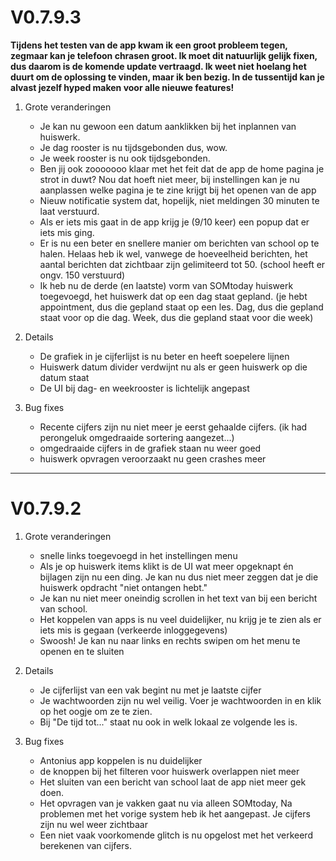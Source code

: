 # V0.7.9.3
**Tijdens het testen van de app kwam ik een groot probleem tegen, zegmaar kan je telefoon chrasen groot. Ik moet dit natuurlijk gelijk fixen, dus daarom is de komende update vertraagd. Ik weet niet hoelang het duurt om de oplossing te vinden, maar ik ben bezig. In de tussentijd kan je alvast jezelf hyped maken voor alle nieuwe features!**

1. Grote veranderingen
    * Je kan nu gewoon een datum aanklikken bij het inplannen van huiswerk.
    * Je dag rooster is nu tijdsgebonden dus, wow.
    * Je week rooster is nu ook tijdsgebonden.
    * Ben jij ook zooooooo klaar met het feit dat de app de home pagina je strot in duwt? Nou dat hoeft niet meer, bij instellingen kan je nu aanplassen welke pagina je te zine krijgt bij het openen van de app
    * Nieuw notificatie system dat, hopelijk, niet meldingen 30 minuten te laat verstuurd.
    * Als er iets mis gaat in de app krijg je (9/10 keer) een popup dat er iets mis ging.
    * Er is nu een beter en snellere manier om berichten van school op te halen. Helaas heb ik wel, vanwege de hoeveelheid berichten, het aantal berichten dat zichtbaar zijn gelimiteerd tot 50. (school heeft er ongv. 150 verstuurd)
    * Ik heb nu de derde (en laatste) vorm van SOMtoday huiswerk toegevoegd, het huiswerk dat op een dag staat gepland. (je hebt appointment, dus die gepland staat op een les. Dag, dus die gepland staat voor op die dag. Week, dus die gepland staat voor die week)

2.  Details
    * De grafiek in je cijferlijst is nu beter en heeft soepelere lijnen
    * Huiswerk datum divider verdwijnt nu als er geen huiswerk op die datum staat
    * De UI bij dag- en weekrooster is lichtelijk angepast

3. Bug fixes
    * Recente cijfers zijn nu niet meer je eerst gehaalde cijfers. (ik had perongeluk omgedraaide sortering aangezet...)
    * omgedraaide cijfers in de grafiek staan nu weer goed
    * huiswerk opvragen veroorzaakt nu geen crashes meer
---

# V0.7.9.2
1. Grote veranderingen
    * snelle links toegevoegd in het instellingen menu
    * Als je op huiswerk items klikt is de UI wat meer opgeknapt én bijlagen zijn nu een ding. Je kan nu dus niet meer zeggen dat je die huiswerk opdracht "niet ontangen hebt."
    * Je kan nu niet meer oneindig scrollen in het text van bij een bericht van school.
    * Het koppelen van apps is nu veel duidelijker, nu krijg je te zien als er iets mis is gegaan (verkeerde inloggegevens)
    * Swoosh! Je kan nu naar links en rechts swipen om het menu te openen en te sluiten

2.  Details
    *  Je cijferlijst van een vak begint nu met je laatste cijfer
    * Je wachtwoorden zijn nu wel veilig. Voer je wachtwoorden in en klik op het oogje om ze te zien.
    * Bij "De tijd tot..." staat nu ook in welk lokaal ze volgende les is.

3. Bug fixes
    * Antonius app koppelen is nu duidelijker
    * de knoppen bij het filteren voor huiswerk overlappen niet meer
    * Het sluiten van een bericht van school laat de app niet meer gek doen.
    * Het opvragen van je vakken gaat nu via alleen SOMtoday, Na problemen met het vorige system heb ik het aangepast. Je cijfers zijn nu wel weer zichtbaar
    * Een niet vaak voorkomende glitch is nu opgelost met het verkeerd berekenen van cijfers.
